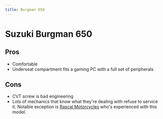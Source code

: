 ```yaml
---
title: Burgman 650
---
```


# Suzuki Burgman 650

## Pros
- Comfortable
- Underseat compartment fits a gaming PC with a full set of peripherals

## Cons
- CVT screw is bad engineering
- Lots of mechanics that know what they're dealing with refuse to service it. Notable exception is [Rascal Motorcycles](https://rascalmoto.lv/) who's experienced with this model.
